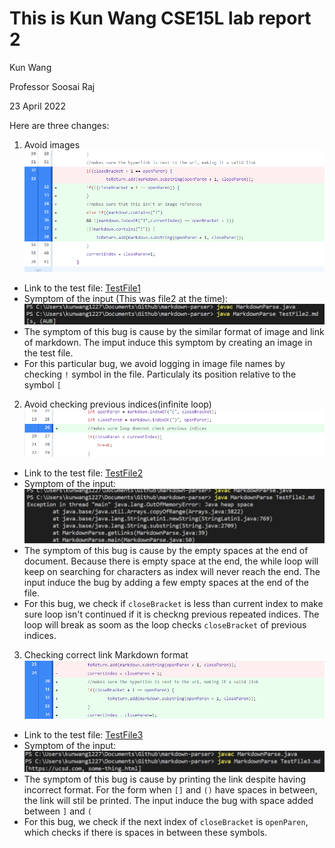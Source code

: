 # This is Kun Wang CSE15L lab report 2

Kun Wang

Professor Soosai Raj

23 April 2022

Here are three changes:
1. Avoid images
![changes_1](./lab2content/lab2_changes_1.png)
- Link to the test file: [TestFile1](https://github.com/KunWang0129/markdown-parser/blob/main/TestFile1.md)
- Symptom of the input (This was file2 at the time): 
![incorrect_1](./lab2content/lab2_incorrect1.png)
- The symptom of this bug is cause by the similar format of image and link of markdown. The imput induce this symptom by creating an image in the test file.
- For this particular bug, we avoid logging in image file names by checking `!` symbol in the file. Particulaly its position relative to the symbol `[`

2. Avoid checking previous indices(infinite loop)
![changes_2](./lab2content/lab2_changes_2.png)
- Link to the test file: [TestFile2](https://github.com/KunWang0129/markdown-parser/blob/main/TestFile2.md)
- Symptom of the input: 
![incorrect_2](./lab2content/lab2_incorrect2.png)
- The symptom of this bug is cause by the empty spaces at the end of document. Because there is empty space at the end, the while loop will keep on searching for characters as index will never reach the end. The input induce the bug by adding a few empty spaces at the end of the file.
- For this bug, we check if `closeBracket` is less than current index to make sure loop isn't continued if it is checkng previous repeated indices. The loop will break as soom as the loop checks `closeBracket` of previous indices.

3. Checking correct link Markdown format
![changes_3](./lab2content/lab2_changes_3.png)
- Link to the test file: [TestFile3](https://github.com/KunWang0129/markdown-parser/blob/main/TestFile3.md)
- Symptom of the input:
![incorrect_3](./lab2content/lab2_incorrect3.png)
- The symptom of this bug is cause by printing the link despite having incorrect format. For the form when `[]` and `()` have spaces in between, the link will stil be printed. The input induce the bug with space added between `]` and `(`
- For this bug, we check if the next index of `closeBracket` is `openParen`, which checks if there is spaces in between these symbols.







